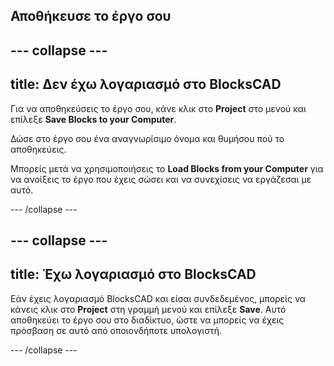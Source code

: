 ## Αποθήκευσε το έργο σου

--- collapse ---
---
title: Δεν έχω λογαριασμό στο BlocksCAD
---

Για να αποθηκεύσεις το έργο σου, κάνε κλικ στο **Project** στο μενού και επίλεξε **Save Blocks to your Computer**.

Δώσε στο έργο σου ένα αναγνωρίσιμο όνομα και θυμήσου πού το αποθηκεύεις.

Μπορείς μετά να χρησιμοποιήσεις το **Load Blocks from your Computer** για να ανοίξεις το έργο που έχεις σώσει και να συνεχίσεις να εργάζεσαι με αυτό.

--- /collapse ---

--- collapse ---
---
title: Έχω λογαριασμό στο BlocksCAD
---

Εάν έχεις λογαριασμό BlocksCAD και είσαι συνδεδεμένος, μπορείς να κάνεις κλικ στο **Project** στη γραμμή μενού και επίλεξε **Save**. Αυτό αποθηκεύει το έργο σου στο διαδίκτυο, ώστε να μπορείς να έχεις πρόσβαση σε αυτό από οποιονδήποτε υπολογιστή.

--- /collapse ---


 

